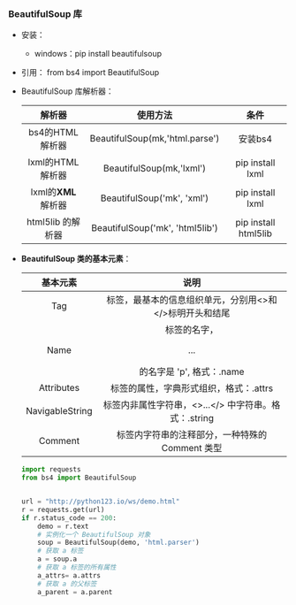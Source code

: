 ### BeautifulSoup 库

- 安装：

  - windows：pip install beautifulsoup

- 引用： from bs4 import BeautifulSoup

- BeautifulSoup 库解析器：

  |        解析器        |            使用方法             |         条件         |
  | :------------------: | :-----------------------------: | :------------------: |
  |   bs4的HTML解析器    | BeautifulSoup(mk,'html.parse')  |       安装bs4        |
  |   lxml的HTML解析器   |    BeautifulSoup(mk,'lxml')     |   pip install lxml   |
  | lxml的**XML** 解析器 |   BeautifulSoup('mk', 'xml')    |   pip install lxml   |
  |  html5lib 的解析器   | BeautifulSoup('mk', 'html5lib') | pip install html5lib |

- **BeautifulSoup 类的基本元素**：

  |    基本元素     |                           说明                            |
  | :-------------: | :-------------------------------------------------------: |
  |       Tag       |  标签，最基本的信息组织单元，分别用<>和</>标明开头和结尾  |
  |      Name       |   标签的名字，<p>...</p>的名字是 'p', 格式：<tag>.name    |
  |   Attributes    |        标签的属性，字典形式组织，格式：<tag>.attrs        |
  | NavigableString | 标签内非属性字符串，<>...</> 中字符串。格式：<tag>.string |
  |     Comment     |      标签内字符串的注释部分，一种特殊的 Comment 类型      |

  ```Python
  import requests
  from bs4 import BeautifulSoup
  
  
  url = "http://python123.io/ws/demo.html"
  r = requests.get(url)
  if r.status_code == 200:
      demo = r.text
      # 实例化一个 BeautifulSoup 对象
      soup = BeautifulSoup(demo, 'html.parser')
      # 获取 a 标签
      a = soup.a
      # 获取 a 标签的所有属性
      a_attrs= a.attrs
      # 获取 a 的父标签
      a_parent = a.parent
      
  ```

  